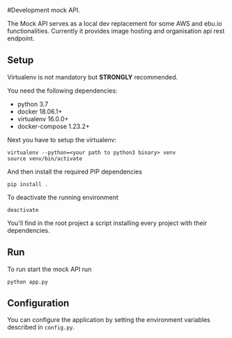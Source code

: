 #Development mock API.

The Mock API serves as a local dev replacement for some AWS and ebu.io functionalities. 
Currently it provides image hosting and organisation api rest endpoint. 

## Setup

Virtualenv is not mandatory but **STRONGLY** recommended.

You need the following dependencies:
- python 3.7
- docker 18.06.1+
- virtualenv 16.0.0+
- docker-compose 1.23.2+

Next you have to setup the virtualenv:

    virtualenv --python=<your path to python3 binary> venv
    source venv/bin/activate
    
And then install the required PIP dependencies

    pip install .
    
To deactivate the running environment

    deactivate

You'll find in the root project a script installing every project with their dependencies.

## Run
To run start the mock API run

    python app.py
    
## Configuration

You can configure the application by setting the environment variables described in `config.py`.